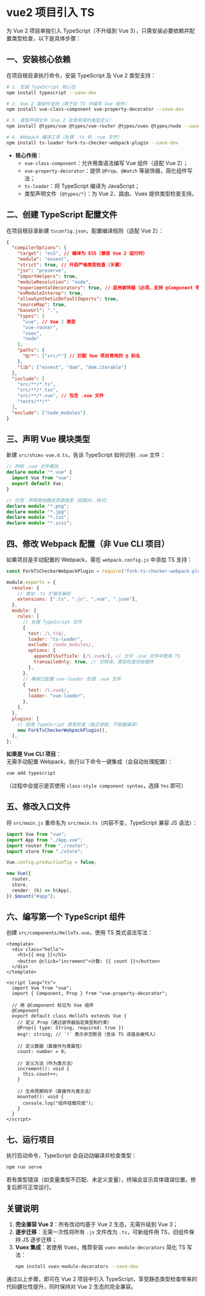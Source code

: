 # vue2 项目引入 TS

为 Vue 2 项目单独引入 TypeScript（不升级到 Vue 3），只需安装必要依赖并配置类型检查，以下是具体步骤：

## **一、安装核心依赖**

在项目根目录执行命令，安装 TypeScript 及 Vue 2 类型支持：

```bash
# 1. 安装 TypeScript 核心包
npm install typescript --save-dev

# 2. Vue 2 类组件支持（用于在 TS 中编写 Vue 组件）
npm install vue-class-component vue-property-decorator --save-dev

# 3. 类型声明文件（Vue 2 及常用库的类型定义）
npm install @types/vue @types/vue-router @types/vuex @types/node --save-dev

# 4. Webpack 编译工具（处理 .ts 和 .vue 文件）
npm install ts-loader fork-ts-checker-webpack-plugin --save-dev
```

- **核心作用**：
  - `vue-class-component`：允许用类语法编写 Vue 组件（适配 Vue 2）；
  - `vue-property-decorator`：提供 `@Prop`、`@Watch` 等装饰器，简化组件写法；
  - `ts-loader`：将 TypeScript 编译为 JavaScript；
  - 类型声明文件（`@types/*`）：为 Vue 2、路由、Vuex 提供类型检查支持。

## **二、创建 TypeScript 配置文件**

在项目根目录新建 `tsconfig.json`，配置编译规则（适配 Vue 2）：

```json
{
  "compilerOptions": {
    "target": "es5", // 编译为 ES5（兼容 Vue 2 运行时）
    "module": "esnext",
    "strict": true, // 开启严格类型检查（关键）
    "jsx": "preserve",
    "importHelpers": true,
    "moduleResolution": "node",
    "experimentalDecorators": true, // 启用装饰器（必须，支持 @Component 等）
    "esModuleInterop": true,
    "allowSyntheticDefaultImports": true,
    "sourceMap": true,
    "baseUrl": ".",
    "types": [
      "vue", // Vue 2 类型
      "vue-router",
      "vuex",
      "node"
    ],
    "paths": {
      "@/*": ["src/*"] // 匹配 Vue 项目常用的 @ 别名
    },
    "lib": ["esnext", "dom", "dom.iterable"]
  },
  "include": [
    "src/**/*.ts",
    "src/**/*.tsx",
    "src/**/*.vue", // 包含 .vue 文件
    "tests/**/*"
  ],
  "exclude": ["node_modules"]
}
```

## **三、声明 Vue 模块类型**

新建 `src/shims-vue.d.ts`，告诉 TypeScript 如何识别 `.vue` 文件：

```typescript
// 声明 .vue 文件模块
declare module "*.vue" {
  import Vue from "vue";
  export default Vue;
}

// 可选：声明其他静态资源类型（如图片、样式）
declare module "*.png";
declare module "*.jpg";
declare module "*.css";
declare module "*.scss";
```

## **四、修改 Webpack 配置（非 Vue CLI 项目）**

如果项目是手动配置的 Webpack，需在 `webpack.config.js` 中添加 TS 支持：

```javascript
const ForkTsCheckerWebpackPlugin = require("fork-ts-checker-webpack-plugin");

module.exports = {
  resolve: {
    // 增加 .ts 扩展名解析
    extensions: [".ts", ".js", ".vue", ".json"],
  },
  module: {
    rules: [
      // 处理 TypeScript 文件
      {
        test: /\.ts$/,
        loader: "ts-loader",
        exclude: /node_modules/,
        options: {
          appendTsSuffixTo: [/\.vue$/], // 允许 .vue 文件中使用 TS
          transpileOnly: true, // 仅转译，类型检查交给插件
        },
      },
      // 确保已配置 vue-loader 处理 .vue 文件
      {
        test: /\.vue$/,
        loader: "vue-loader",
      },
    ],
  },
  plugins: [
    // 启用 TypeScript 类型检查（独立进程，不阻塞编译）
    new ForkTsCheckerWebpackPlugin(),
  ],
};
```

**如果是 Vue CLI 项目**：  
无需手动配置 Webpack，执行以下命令一键集成（会自动处理配置）：

```bash
vue add typescript
```

（过程中会提示是否使用 `class-style component syntax`，选择 `Yes` 即可）

## **五、修改入口文件**

将 `src/main.js` 重命名为 `src/main.ts`（内容不变，TypeScript 兼容 JS 语法）：

```typescript
import Vue from "vue";
import App from "./App.vue";
import router from "./router";
import store from "./store";

Vue.config.productionTip = false;

new Vue({
  router,
  store,
  render: (h) => h(App),
}).$mount("#app");
```

## **六、编写第一个 TypeScript 组件**

创建 `src/components/HelloTs.vue`，使用 TS 类式语法写法：

```vue
<template>
  <div class="hello">
    <h1>{{ msg }}</h1>
    <button @click="increment">计数: {{ count }}</button>
  </div>
</template>

<script lang="ts">
  import Vue from "vue";
  import { Component, Prop } from "vue-property-decorator";

  // 用 @Component 标记为 Vue 组件
  @Component
  export default class HelloTs extends Vue {
    // 定义 Prop（通过装饰器指定类型和约束）
    @Prop({ type: String, required: true })
    msg!: string; // `!` 表示非空断言（告诉 TS 该值会被传入）

    // 定义数据（直接作为类属性）
    count: number = 0;

    // 定义方法（作为类方法）
    increment(): void {
      this.count++;
    }

    // 生命周期钩子（直接作为类方法）
    mounted(): void {
      console.log("组件挂载完成");
    }
  }
</script>
```

## **七、运行项目**

执行启动命令，TypeScript 会自动动编译并检查类型：

```bash
npm run serve
```

若有类型错误（如变量类型不匹配、未定义变量），终端会显示具体错误位置，修复后即可正常运行。

## **关键说明**

1. **完全兼容 Vue 2**：所有改动均基于 Vue 2 生态，无需升级到 Vue 3；
2. **逐步迁移**：无需一次性将所有 `.js` 文件改为 `.ts`，可新组件用 TS，旧组件保持 JS 逐步迁移；
3. **Vuex 集成**：若使用 Vuex，推荐安装 `vuex-module-decorators` 简化 TS 写法：
   ```bash
   npm install vuex-module-decorators --save-dev
   ```

通过以上步骤，即可在 Vue 2 项目中引入 TypeScript，享受静态类型检查带来的代码健壮性提升，同时保持对 Vue 2 生态的完全兼容。
